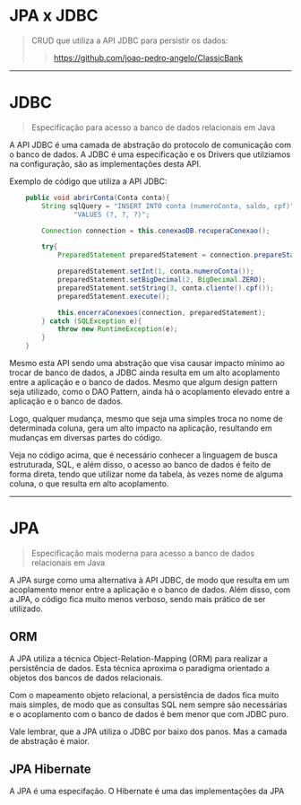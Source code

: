 # JPA x JDBC

> CRUD que utiliza  a API JDBC para persistir os dados:
> > https://github.com/joao-pedro-angelo/ClassicBank


---
# JDBC

> Especificação para acesso a banco de dados relacionais em Java

A API JDBC é uma camada de abstração do protocolo de comunicação com o banco de dados.
A JDBC é uma especificação e os Drivers que utilziamos na configuração, são as implementações desta API.

Exemplo de código que utiliza a API JDBC:
```java
    public void abrirConta(Conta conta){
        String sqlQuery = "INSERT INTO conta (numeroConta, saldo, cpf)" +
                "VALUES (?, ?, ?)";

        Connection connection = this.conexaoDB.recuperaConexao();

        try{
            PreparedStatement preparedStatement = connection.prepareStatement(sqlQuery);

            preparedStatement.setInt(1, conta.numeroConta());
            preparedStatement.setBigDecimal(2, BigDecimal.ZERO);
            preparedStatement.setString(3, conta.cliente().cpf());
            preparedStatement.execute();

            this.encerraConexoes(connection, preparedStatement);
        } catch (SQLException e){
            throw new RuntimeException(e);
        }
    }
```

Mesmo esta API sendo uma abstração que visa causar impacto mínimo ao trocar de banco de dados,
a JDBC ainda resulta em um alto acoplamento entre a aplicação e o banco de dados. Mesmo que algum design pattern
seja utilizado, como o DAO Pattern, ainda há o acoplamento elevado entre a aplicação e o banco de dados.

Logo, qualquer mudança, mesmo que seja uma simples troca no nome de determinada coluna, gera um alto impacto na aplicação,
resultando em mudanças em diversas partes do código.

Veja no código acima, que é necessário conhecer a linguagem de busca estruturada, SQL,
e além disso, o acesso ao banco de dados é feito de forma direta, tendo que utilizar nome da tabela,
às vezes nome de alguma coluna, o que resulta em alto acoplamento.


---
# JPA

> Especificação mais moderna para acesso a banco de dados relacionais em Java

A JPA surge como uma alternativa à API JDBC, de modo que resulta em um acoplamento menor
entre a aplicação e o banco de dados. Além disso, com a JPA, o código fica muito menos verboso, sendo mais
prático de ser utilizado.


## ORM

A JPA utiliza a técnica Object-Relation-Mapping (ORM) para realizar a persistência de dados.
Esta técnica aproxima o paradigma orientado a objetos dos bancos de dados relacionais.

Com o mapeamento objeto relacional, a persistência de dados fica muito mais simples, de modo que as consultas SQL nem
sempre são necessárias e o acoplamento com o banco de dados é bem menor que com JDBC puro.

Vale lembrar, que a JPA utiliza o JDBC por baixo dos panos. Mas a camada de abstração é maior.


## JPA Hibernate

A JPA é uma especifação. O Hibernate é uma das implementações da JPA
